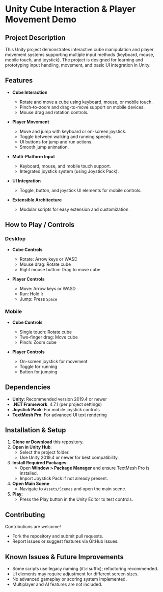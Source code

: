 ﻿# Unity Cube Interaction & Player Movement Demo

## Project Description

This Unity project demonstrates interactive cube manipulation and player movement systems supporting multiple input methods (keyboard, mouse, mobile touch, and joystick). The project is designed for learning and prototyping input handling, movement, and basic UI integration in Unity.

## Features

- **Cube Interaction**  
  - Rotate and move a cube using keyboard, mouse, or mobile touch.
  - Pinch-to-zoom and drag-to-move support on mobile devices.
  - Mouse drag and rotation controls.

- **Player Movement**  
  - Move and jump with keyboard or on-screen joystick.
  - Toggle between walking and running speeds.
  - UI buttons for jump and run actions.
  - Smooth jump animation.

- **Multi-Platform Input**  
  - Keyboard, mouse, and mobile touch support.
  - Integrated joystick system (using Joystick Pack).

- **UI Integration**  
  - Toggle, button, and joystick UI elements for mobile controls.

- **Extensible Architecture**  
  - Modular scripts for easy extension and customization.

## How to Play / Controls

### Desktop
- **Cube Controls**
  - Rotate: Arrow keys or WASD
  - Mouse drag: Rotate cube
  - Right mouse button: Drag to move cube

- **Player Controls**
  - Move: Arrow keys or WASD
  - Run: Hold `R`
  - Jump: Press `Space`

### Mobile
- **Cube Controls**
  - Single touch: Rotate cube
  - Two-finger drag: Move cube
  - Pinch: Zoom cube

- **Player Controls**
  - On-screen joystick for movement
  - Toggle for running
  - Button for jumping

## Dependencies

- **Unity**: Recommended version 2019.4 or newer
- **.NET Framework**: 4.7.1 (per project settings)
- **Joystick Pack**: For mobile joystick controls
- **TextMesh Pro**: For advanced UI text rendering

## Installation & Setup

1. **Clone or Download** this repository.
2. **Open in Unity Hub**:  
   - Select the project folder.
   - Use Unity 2019.4 or newer for best compatibility.
3. **Install Required Packages**:  
   - Open __Window > Package Manager__ and ensure TextMesh Pro is installed.
   - Import Joystick Pack if not already present.
4. **Open Main Scene**:  
   - Navigate to `Assets/Scenes` and open the main scene.
5. **Play**:  
   - Press the Play button in the Unity Editor to test controls.

## Contributing

Contributions are welcome!  
- Fork the repository and submit pull requests.
- Report issues or suggest features via GitHub Issues.

## Known Issues & Future Improvements

- Some scripts use legacy naming (`Old` suffix); refactoring recommended.
- UI elements may require adjustment for different screen sizes.
- No advanced gameplay or scoring system implemented.
- Multiplayer and AI features are not included.

